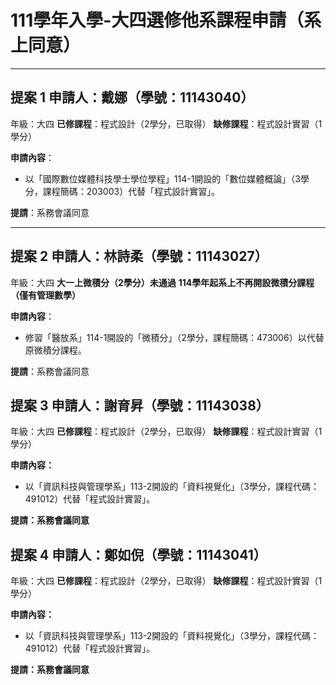# 111學年入學-大四選修他系課程申請（系上同意）

---

## 提案 1 申請人：戴娜（學號：11143040）
年級：大四
**已修課程**：程式設計（2學分，已取得）
**缺修課程**：程式設計實習（1學分）

**申請內容**：

- 以「國際數位媒體科技學士學位學程」114-1開設的「數位媒體概論」（3學分，課程簡碼：203003）代替「程式設計實習」。

**提請**：系務會議同意

---

## 提案 2 申請人：林詩柔（學號：11143027）
年級：大四
**大一上微積分（2學分）未通過**
**114學年起系上不再開設微積分課程（僅有管理數學）**

**申請內容**：

- 修習「醫放系」114-1開設的「微積分」（2學分，課程簡碼：473006）以代替原微積分課程。

**提請**：系務會議同意

## 提案 3 申請人：謝育昇（學號：11143038） 
年級：大四 
**已修課程**：程式設計（2學分，已取得） 
**缺修課程**：程式設計實習（1學分）

**申請內容：**
- 以「資訊科技與管理學系」113-2開設的「資料視覺化」（3學分，課程代碼：491012）代替「程式設計實習」。
  
**提請：系務會議同意**

## 提案 4 申請人：鄭如倪（學號：11143041）
年級：大四
**已修課程**：程式設計（2學分，已取得）
**缺修課程**：程式設計實習（1學分）

**申請內容：**
- 以「資訊科技與管理學系」113-2開設的「資料視覺化」（3學分，課程代碼：491012）代替「程式設計實習」。

**提請：系務會議同意**

